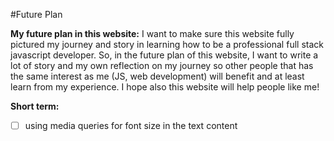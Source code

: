 #Future Plan

**My future plan in this website:**
I want to make sure this website fully pictured my journey and story in learning how to be a professional full stack javascript developer. So, in the future plan of this website, I want to write a lot of story and my own reflection on my journey so other people that has the same interest as me (JS, web development) will benefit and at least learn from my experience. I hope also this website will help people like me!

**Short term:**
- [ ] using media queries for font size in the text content
